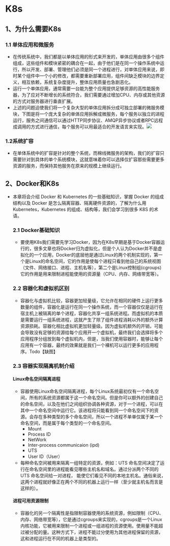 # K8s 
## 1、为什么需要K8s
### 1.1 单体应用和微服务
+ 在传统系统中，我们都是以单体应用的形式来开发的，单体应用由很多个组件组成，这些组件和模块紧密的耦合在一起，由于他们是在同一个操作系统中运行，所以开发、部署、管理他们必须是同一个进程进行，对单体应用来说，即时某个组件中一个小的修改，都需要重新部署应用，组件间缺乏模块的边界定义，相互依赖，系统复杂度提升，整体应用质量也急剧恶化。
+ 运行一个单体应用，通常需要一台能为整个应用提供足够资源的高性能服务器，为了应对不断增长的系统符合，我们需要通过增加CPU、内存或其他资源的方式对服务器进行垂直扩展。
+ 上述的问题迫使我们将一个复杂大型的单体应用拆分成可独立部署的微服务模块，下图是将一个庞大复杂的单体应用拆解成微服务，每个服务以独立的进程运行，服务之间通信可以通过HTTP同步协议、AMQP异步协议或者RPC远程成调用的方式进行通信，每个服务可以用最适合的开发语言来实现。![](https://wangzewei.oss-cn-beijing.aliyuncs.com/images/20220719085314.png)
### 1.2系统扩容
 + 在单体系统中的扩容是针对的整个系统，而棉线微服务的架构，我们的扩容只需要针对到具体的单个系统模块，这就意味着你可以选择仅扩容那些需要更多资源的服务，而保持其他服务在原来的规模上继续运行。
## 2、Docker和K8s
 + 本章将会介绍 Docker 和 Kubernetes 的一些基础知识，掌握 Docker 的组成结构以及 Docker 是怎么隔离容器、隔离硬件资源的，了解为什么用 Kubernetes，Kubernetes 的组成、结构等，我们会学习到很多 K8S 的术语。
 
    ### 2.1 Docker基础知识
    + 要使用K8s我们需要先学习Docker，因为在K8s早期是基于Docker容器运行的，很多文章也将Docker归为虚拟化，但是个人认为Docker并不是虚拟化的一个应用，Docker的底层他是通过Linux的两个机制实现的，第一个是Linux的命名空间，它的作用是使每个进程只看到他自己的系统视图（文件、网络接口、进程、主机名等），第二个是Linux控制组(cgroups)它的作用是用来限制进程能使用的资源量（CPU、内存、网络带宽等）。
    ### 2.2 容器化和虚拟机区别
    + 容器化与虚拟机比较，容器更加轻量级，它允许在相同的硬件上运行更多数量的组件，容器化是运行在同一个操作系统，而一个容器仅仅是运行在宿主机上被隔离的单个进程，容器化共享一组系统进程。而虚拟机的本质是需要运行一组系统进程，这就产生了除了组件进程消耗以外的额外计算资源损耗。容器化相比虚拟机更加轻量级。因为虚拟机额外的开销，可能会导致没有足够的资源给每个应用开一个虚拟机，最终我们会选择将多个应用程序分组放到每个虚拟机内，但是，当我们使用容器时，能够让每个应用有一个容器，最终的效果就是我们一个裸机可以运行更多的应用程序。Todo【缺图】
    ### 2.3 容器实现隔离机制介绍
    #### **Linux命名空间隔离进程**
      + 容器使用Linux命名空间隔离进程，每个Linux系统最初仅有一个命名空间，所有的系统资源都属于这一个命名空间。但是你可以额外的创建自己的命名空间，以及在他们之间组织协调各种资源，对于一个进程，可以在其中一个命名空间中运行它。该进程将只能看到同一个命名空间下的资源。会存在多种类型的多个命名空间，所以一个进程不单单仅属于某一个命名空间，而是属于每个类型的一个命名空间。
        + Mount
        + Process ID
        + NetWork
        + Inter-process communicaion (ipd)
        + UTS
        + User ID（User）
      + 每种命名空间被用来隔离一组特定的资源，例如：UTS 命名空间决定了运行在命名空间里的进程能看见哪些主机名和域名。通过分派两个不同的 UTS 命名空间给一对进程， 能使它们看见不同的本地主机名。通俗来说，这两个进程就好像正在两个不同的机器上运行一样（至少就主机名而言是这样的）。
    #### **进程可用资源限制**
      + 容器化的另一个隔离性是指限制容器使用的系统资源，例如限制（CPU、内存、网络带宽等），它是通过cgroups来实现的，cgroups是一个Linux内核功能，它被用来限制一个进程或一组进程的资源使用。使用量不能超过被分配的量。这种方式下，进程不能过分使用为其他进程保留的资源，这和进程运行在不同的机器上是类型的。